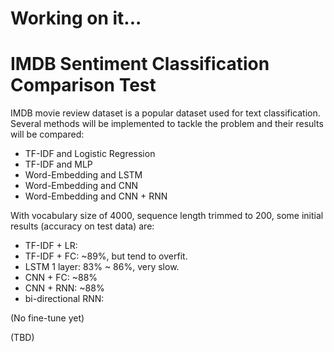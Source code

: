 # Working on it...
# IMDB Sentiment Classification Comparison Test

IMDB movie review dataset is a popular dataset used for text classification. Several methods will be implemented to tackle the problem and their results will be compared:
- TF-IDF and Logistic Regression
- TF-IDF and MLP
- Word-Embedding and LSTM
- Word-Embedding and CNN
- Word-Embedding and CNN + RNN

With vocabulary size of 4000, sequence length trimmed to 200, some initial results (accuracy on test data) are:
- TF-IDF + LR: 
- TF-IDF + FC: ~89%, but tend to overfit.
- LSTM 1 layer: 83% ~ 86%, very slow.
- CNN + FC: ~88%
- CNN + RNN: ~88%
- bi-directional RNN: 

(No fine-tune yet)

(TBD)

